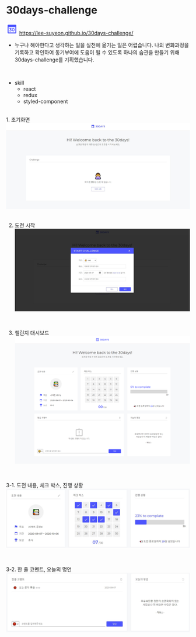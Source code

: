 
# 30days-challenge
![30days](https://github.com/lee-suyeon/30days-challenge/blob/master/screenshot/favicon2.png?raw=true "30days") https://lee-suyeon.github.io/30days-challenge/

* 누구나 해야한다고 생각하는 일을 실천에 옮기는 일은 어렵습니다.
나의 변화과정을 기록하고 확인하여 동기부여에 도움이 될 수 있도록
하나의 습관을 만들기 위해 30days-challenge를 기획했습니다.
<br />

* skill
  - react
  - redux
  - styled-component


<br />
1.  초기화면      
<img src="https://github.com/lee-suyeon/30days-challenge/blob/master/screenshot/1.JPG?raw=true" width="600px" alt="초기화면"></img>

<br />
<br />

2. 도전 시작   
<img src="https://github.com/lee-suyeon/30days-challenge/blob/master/screenshot/2.JPG?raw=true" width="600px" alt="도전 시작"></img>

<br />

3. 챌린지 대시보드   
<img src="https://github.com/lee-suyeon/30days-challenge/blob/master/screenshot/3.png?raw=true" width="600px" alt="챌린지"></img>

<br />

3-1. 도전 내용, 체크 박스, 진행 상황   
<img src="https://github.com/lee-suyeon/30days-challenge/blob/master/screenshot/4.JPG?raw=true" width="600px" alt="대시보드"></img>

<br />

3-2. 한 줄 코멘트, 오늘의 명언   
<img src="https://github.com/lee-suyeon/30days-challenge/blob/master/screenshot/5.JPG?raw=true" width="600px" alt="대시보드"></img>
